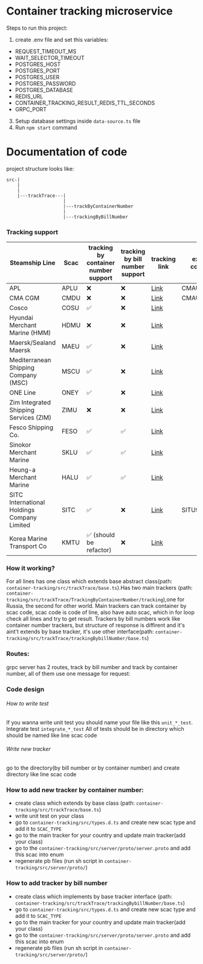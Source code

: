 # Container tracking microservice

Steps to run this project:

1. create .env file and set this variables:
- REQUEST_TIMEOUT_MS
- WAIT_SELECTOR_TIMEOUT
- POSTGRES_HOST
- POSTGRES_PORT
- POSTGRES_USER
- POSTGRES_PASSWORD
- POSTGRES_DATABASE
- REDIS_URL
- CONTAINER_TRACKING_RESULT_REDIS_TTL_SECONDS
- GRPC_PORT
3. Setup database settings inside `data-source.ts` file
4. Run `npm start` command
# Documentation of code

project structure looks like:
```
src-|
    |
    |
    |---trackTrace---|
                     |
                     |---trackByContainerNumber
                     |
                     |---trackingByBillNumber
```
### Tracking  support

| Steamship Line                              | Scac | tracking by container number support    | tracking by bill number support | tracking link                                                                   | example container | example bill number |
|---------------------------------------------|------|-----------------------------------------|---------------------------------|---------------------------------------------------------------------------------|-------------------|---------------------|
| APL                                         | APLU | :x:                                     | :x:                             | [Link](https://www.apl.com/ebusiness/tracking)                                  | CMAU3018179       |                     |
| CMA CGM                                     | CMDU | :x:                                     | :x:                             | [Link](https://www.cma-cgm.com/ebusiness/tracking)                              | CMAU3018179       |                     |
| Cosco                                       | COSU | :white_check_mark:                      | :x:                             | [Link](https://elines.coscoshipping.com/ebusiness/cargoTracking)                |                   |                     |
| Hyundai Merchant Marine (HMM)               | HDMU | :x:                                     | :x:                             | [Link](https://www.hmm21.com/cms/business/ebiz/trackTrace/trackTrace/index.jsp) |                   |                     |
| Maersk/Sealand Maersk                       | MAEU | :white_check_mark:                      | :x:                             | [Link](https://www.maersk.com/tracking/)                                        |                   |                     |
| Mediterranean Shipping Company (MSC)        | MSCU | :white_check_mark:                      | :x:                             | [Link](https://www.msc.com/track-a-shipment?agencyPath=mwi)                     |                   |                     |
| ONE Line                                    | ONEY | :white_check_mark:                      | :x:                             | [Link](https://ecomm.one-line.com/ecom/CUP_HOM_3301.do)                         |                   |                     |
| Zim Integrated Shipping Services (ZIM)      | ZIMU | :x:                                     | :x:                             | [Link](https://www.zim.com/tools/track-a-shipment)                              |                   |                     |
| Fesco Shipping Co.                          | FESO | :white_check_mark:                      | :white_check_mark:              | [Link](https://www.fesco.ru/ru/clients/tracking/)                               |                   |                     |
| Sinokor Merchant Marine                     | SKLU | :white_check_mark:                      | :white_check_mark:              | [Link](http://ebiz.sinokor.co.kr/Tracking)                                      |                   |                     |
| Heung-a Merchant Marine                     | HALU | :white_check_mark:                      | :white_check_mark:              | [Link](http://ebiz.heung-a.com/Tracking)                                        |                   |                     |
| SITC International Holdings Company Limited | SITC | :white_check_mark:                      | :x:                             | [Link](https://api.sitcline.com/sitcline/query/cargoTrack)                      | SITU9130070       | SITDLVK222G951      |
| Korea Marine Transport Co                   | KMTU | :white_check_mark: (should be refactor) | :x:                             | [Link](https://www.ekmtc.com/index.html#/cargo-tracking)                        |                   |                     |
### How it working?
For all lines has one class which extends base abstract class(path: `container-tracking/src/trackTrace/base.ts`).Has two main trackers (path: `container-tracking/src/trackTrace/TrackingByContainerNumber/tracking`),one for Russia, the second for other world. Main trackers can track container by scac code, scac code is code of line, also have auto scac, which in for loop check all lines and try to get result. Trackers by bill numbers work like container number trackers, but structure of response is diffirent and it's aint't extends by base tracker, it's use other interface(path: `container-tracking/src/trackTrace/trackingBybillNumber/base.ts`)

### Routes:
grpc server has 2 routes, track by bill number and track by container number, all of them use one message for request:
### Code design
###### How to write test
If you wanna write unit test you should name your file like this `unit_*_test`.
Integrate test `integrate_*_test`
All of tests should be in directory which should be named like line scac code
###### Write new tracker
go to the directory(by bill number or by container number) and create directory like line scac code

### How to add new tracker by container number:
- create class which extends by base class (path: `container-tracking/src/trackTrace/base.ts`)
- write unit test on your class
- go to `container-tracking/src/types.d.ts` and create new scac type and add it to `SCAC_TYPE`
- go to the main tracker for your country and update main tracker(add your class)
- go to the `container-tracking/src/server/proto/server.proto` and add this scac into enum
- regenerate pb files (run sh script in `container-tracking/src/server/proto/`)
### How to add tracker by bill number 
- create class which implements by base tracker interface (path: `container-tracking/src/trackTrace/trackingBybillNumber/base.ts`)
- go to `container-tracking/src/types.d.ts` and create new scac type and add it to `SCAC_TYPE`
- go to the main tracker for your country and update main tracker(add your class)
- go to the `container-tracking/src/server/proto/server.proto` and add this scac into enum
- regenerate pb files (run sh script in `container-tracking/src/server/proto/`)
